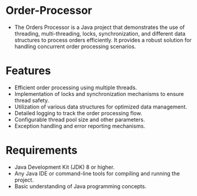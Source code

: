 # Order-Processor
- The Orders Processor is a Java project that demonstrates the use of threading, multi-threading, locks, synchronization, and different data structures to process orders efficiently. It provides a robust solution for handling concurrent order processing scenarios.

# Features
- Efficient order processing using multiple threads.
- Implementation of locks and synchronization mechanisms to ensure thread safety.
- Utilization of various data structures for optimized data management.
- Detailed logging to track the order processing flow.
- Configurable thread pool size and other parameters.
- Exception handling and error reporting mechanisms.

# Requirements
- Java Development Kit (JDK) 8 or higher.
- Any Java IDE or command-line tools for compiling and running the project.
- Basic understanding of Java programming concepts.
